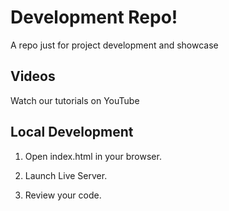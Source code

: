 # Development Repo!

A repo just for project development and showcase

## Videos

Watch our tutorials on YouTube

## Local Development

1. Open index.html in your browser.

2. Launch Live Server.

3. Review your code.

